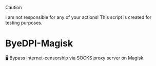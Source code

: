 > [!CAUTION]
> I am not responsible for any of your actions! This script is created for testing purposes.

# ByeDPI-Magisk
🖥 Bypass internet-censorship via SOCKS proxy server on Magisk
